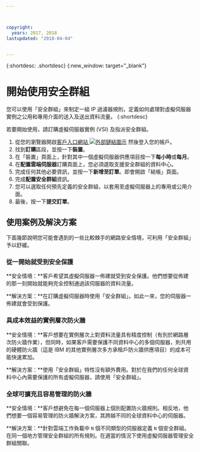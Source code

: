 ```yaml
---



copyright:
  years: 2017, 2018
lastupdated: "2018-04-04"


---
```


{:shortdesc: .shortdesc}
{:new_window: target="_blank"}

# 開始使用安全群組

您可以使用「安全群組」來制定一組 IP 過濾器規則，定義如何處理對虛擬伺服器實例之公用和專用介面的送入及送出資料流量。
{:shortdesc}

若要開始使用，請訂購虛擬伺服器實例 (VSI) 及指派安全群組。
 
1. 從您的瀏覽器開啟[客戶入口網站 ![外部鏈結圖示](../../icons/launch-glyph.svg "外部鏈結圖示")](https://control.softlayer.com/) 然後登入您的帳戶。
2. 找到**訂購**區段，並按一下**裝置**。
3. 在「裝置」頁面上，針對其中一個虛擬伺服器供應項目按一下**每小時**或**每月**。
4. 在**配置雲端伺服器**訂購頁面上，您必須選取支援安全群組的資料中心。
5. 完成任何其他必要資訊，並按一下**新增至訂單**。即會開啟「結帳」頁面。
6. 完成**配置安全群組**資訊。
7. 您可以選取任何預先定義的安全群組，以套用至虛擬伺服器上的專用或公用介面。
8. 最後，按一下**提交訂單**。

## 使用案例及解決方案
下面幾節說明您可能會遇到的一些比較棘手的網路安全情境，可利用「安全群組」予以舒緩。

### 從一開始就受到安全保護
**安全情境：**客戶希望其虛擬伺服器一佈建就受到安全保護。他們想要從佈建的那一刻開始就能夠完全控制通過該伺服器的資料流量。

**解決方案：**在訂購虛擬伺服器時使用「安全群組」。如此一來，您的伺服器一佈建就會受到保護。

### 具成本效益的實例層次防火牆
**安全情境：**客戶想要在實例層次上對資料流量具有精度控制（有別於網路層次防火牆作業），但同時，如果客戶需要保護不同資料中心的多個伺服器，則共用的硬體防火牆（這是 IBM 的其他實例層次多方承租戶防火牆供應項目）的成本可能快速累加。

**解決方案：**使用「安全群組」特性沒有額外費用。對於在我們的任何全球資料中心內需要保護的所有虛擬伺服器，請使用「安全群組」。

### 全球可擴充且容易管理的防火牆
**安全情境：**客戶想避免在每一個伺服器上個別配置防火牆規則。相反地，他們想要一個容易管理的防火牆解決方案，其跨越不同的全球資料中心的伺服器。

**解決方案：**針對雲端工作負載中 `N` 個不同類型的伺服器定義 `N` 個安全群組。在同一個地方管理安全群組的所有規則。在適當的情況下使用虛擬伺服器管理安全群組關聯。
